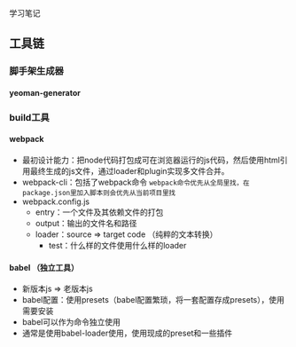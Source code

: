 学习笔记
## 工具链
### 脚手架生成器
#### yeoman-generator

### build工具
#### webpack
- 最初设计能力：把node代码打包成可在浏览器运行的js代码，然后使用html引用最终生成的js文件，通过loader和plugin实现多文件合并。
- webpack-cli：包括了webpack命令
```webpack命令优先从全局里找，在package.json里加入脚本则会优先从当前项目里找```
- webpack.config.js
  - entry：一个文件及其依赖文件的打包
  - output：输出的文件名和路径
  - loader：source => target code （纯粹的文本转换）
    - test：什么样的文件使用什么样的loader
#### babel （独立工具）
- 新版本js => 老版本js
- babel配置：使用presets（babel配置繁琐，将一套配置存成presets），使用需要安装
- babel可以作为命令独立使用
- 通常是使用babel-loader使用，使用现成的preset和一些插件
